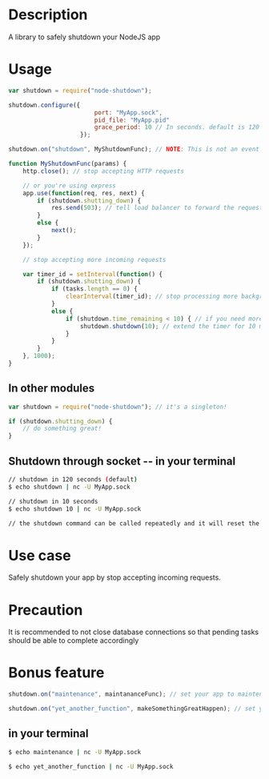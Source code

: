 # Description

A library to safely shutdown your NodeJS app


# Usage

```js
var shutdown = require("node-shutdown");

shutdown.configure({
                        port: "MyApp.sock",
                        pid_file: "MyApp.pid"
                        grace_period: 10 // In seconds. default is 120 (2 minutes)
                    });

shutdown.on("shutdown", MyShutdownFunc); // NOTE: This is not an event emitter kind. calling this multiple times will cause the previous value to be overwritten.  In short, there can only be one, and it supports promise

function MyShutdownFunc(params) {
    http.close(); // stop accepting HTTP requests

    // or you're using express
    app.use(function(req, res, next) {
        if (shutdown.shutting_down) {
            res.send(503); // tell load balancer to forward the request to another node
        }
        else {
            next();
        }
    });

    // stop accepting more incoming requests

    var timer_id = setInterval(function() {
        if (shutdown.shutting_down) {
            if (tasks.length == 0) {
                clearInterval(timer_id); // stop processing more background task or wait for all to finish
            }
            else {
                if (shutdown.time_remaining < 10) { // if you need more time
                    shutdown.shutdown(10); // extend the timer for 10 more seconds
                }
            }
        }
    }, 1000);
}
```
## In other modules

```js
var shutdown = require("node-shutdown"); // it's a singleton!

if (shutdown.shutting_down) {
    // do something great!
}
```

## Shutdown through socket -- in your terminal

```bash
// shutdown in 120 seconds (default)
$ echo shutdown | nc -U MyApp.sock

// shutdown in 10 seconds
$ echo shutdown 10 | nc -U MyApp.sock

// the shutdown command can be called repeatedly and it will reset the timer to the new one mentioned
```

# Use case

Safely shutdown your app by stop accepting incoming requests.

# Precaution

It is recommended to not close database connections so that pending tasks should be able to complete accordingly

# Bonus feature

```js
shutdown.on("maintenance", maintananceFunc); // set your app to maintenance mode!

shutdown.on("yet_another_function", makeSomethingGreatHappen); // set your app to maintenance mode!
```

## in your terminal

```bash
$ echo maintenance | nc -U MyApp.sock

$ echo yet_another_function | nc -U MyApp.sock
```


